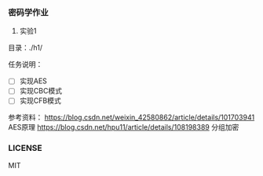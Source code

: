### 密码学作业

1. 实验1

目录：./h1/

任务说明：
- [ ] 实现AES
- [ ] 实现CBC模式
- [ ] 实现CFB模式

参考资料：
https://blog.csdn.net/weixin_42580862/article/details/101703941 AES原理
https://blog.csdn.net/hpu11/article/details/108198389 分组加密


### LICENSE
MIT